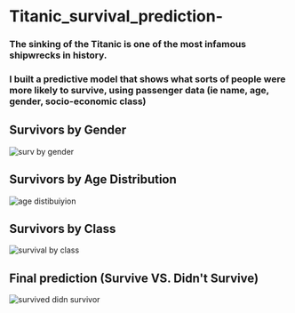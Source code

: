 # Titanic_survival_prediction-

### The sinking of the Titanic is one of the most infamous shipwrecks in history.

### I built a predictive model that shows what sorts of people were more likely to survive, using passenger data (ie name, age, gender, socio-economic class)

## Survivors by Gender
![surv by gender](https://github.com/Raninth/Titanic_survival_predection-/assets/144536934/9bdb3d04-3bab-42e8-939e-ef432a58aa7c)

## Survivors by Age Distribution 
![age distibuiyion](https://github.com/Raninth/Titanic_survival_predection-/assets/144536934/366854b8-07a5-4e9d-9375-ce0f1dbd4f25)

## Survivors by Class
![survival by class](https://github.com/Raninth/Titanic_survival_predection-/assets/144536934/0a2e5b72-4061-4cff-b17b-eda37665a3d8)

## Final prediction (Survive  VS. Didn't Survive)
![survived didn survivor](https://github.com/Raninth/Titanic_survival_predection-/assets/144536934/f4dc66aa-7472-403f-9d02-9ea053b739e0)
